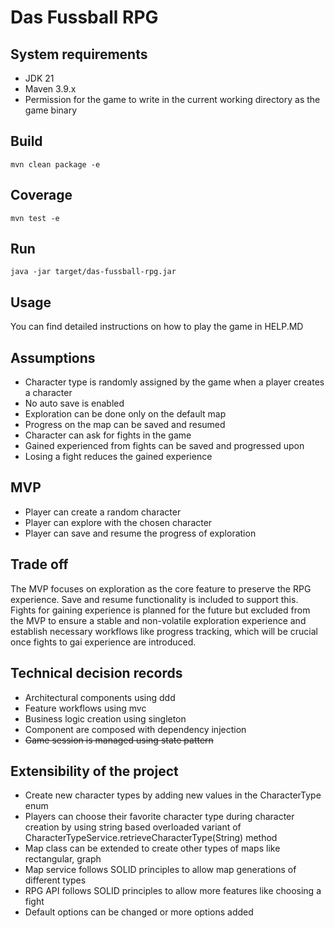 # Das Fussball RPG

## System requirements
* JDK 21
* Maven 3.9.x
* Permission for the game to write in the current working directory as the game binary

## Build
```
mvn clean package -e
```

## Coverage
```
mvn test -e
```

## Run
```
java -jar target/das-fussball-rpg.jar
```

## Usage
You can find detailed instructions on how to play the game in HELP.MD 

## Assumptions
* Character type is randomly assigned by the game when a player creates a character
* No auto save is enabled
* Exploration can be done only on the default map
* Progress on the map can be saved and resumed
* Character can ask for fights in the game
* Gained experienced from fights can be saved and progressed upon
* Losing a fight reduces the gained experience

## MVP
* Player can create a random character
* Player can explore with the chosen character
* Player can save and resume the progress of exploration

## Trade off
The MVP focuses on exploration as the core feature to preserve the RPG experience. 
Save and resume functionality is included to support this. Fights for gaining experience 
is planned for the future but excluded from the MVP to ensure a stable and non-volatile 
exploration experience and establish necessary workflows like progress tracking, which 
will be crucial once fights to gai experience are introduced.

## Technical decision records
* Architectural components using ddd
* Feature workflows using mvc
* Business logic creation using singleton
* Component are composed with dependency injection
* ~~Game session is managed using state pattern~~

## Extensibility of the project
* Create new character types by adding new values in the CharacterType enum
* Players can choose their favorite character type during character creation by using string based overloaded variant of CharacterTypeService.retrieveCharacterType(String) method
* Map class can be extended to create other types of maps like rectangular, graph
* Map service follows SOLID principles to allow map generations of different types
* RPG API follows SOLID principles to allow more features like choosing a fight
* Default options can be changed or more options added
